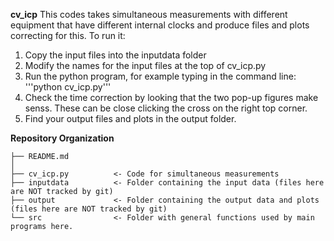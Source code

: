 **cv_icp** This codes takes simultaneous measurements with different equipment that have different internal clocks and produce files and plots correcting for this. To run it:
 1. Copy the input files into the inputdata folder
 2. Modify the names for the input files at the top of cv_icp.py
 3. Run the python program, for example typing in the command line: '''python cv_icp.py'''
 4. Check the time correction by looking that the two pop-up figures make senss. These can be close clicking the cross on the right top corner.
 5. Find your output files and plots in the output folder.


**Repository Organization**

~~~~~~~~~~~~~~~~~~~~~~~~~~~~~~~~~~~~~~~~~~~~~~~~~~~~~~~~~~~~~~~~~~~~~~~~~~~~~~~~
├── README.md
│
├── cv_icp.py          <- Code for simultaneous measurements
├── inputdata          <- Folder containing the input data (files here are NOT tracked by git)
├── output             <- Folder containing the output data and plots (files here are NOT tracked by git)
└── src                <- Folder with general functions used by main programs here.

~~~~~~~~~~~~~~~~~~~~~~~~~~~~~~~~~~~~~~~~~~~~~~~~~~~~~~~~~~~~~~~~~~~~~~~~~~~~~~~~
